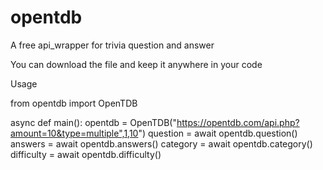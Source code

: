 # opentdb
A free api_wrapper for trivia question and answer

You can download the file and keep it anywhere in your code

Usage

from opentdb import OpenTDB

async def main():
    opentdb = OpenTDB("https://opentdb.com/api.php?amount=10&type=multiple",1,10")
    question = await opentdb.question()
    answers = await opentdb.answers()
    category = await opentdb.category()
    difficulty = await opentdb.difficulty()
    
